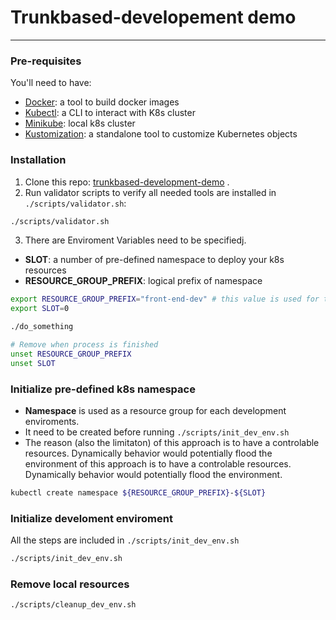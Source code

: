 # Trunkbased-developement demo
------------
### Pre-requisites
You'll need to have:
- [Docker](https://www.docker.com/products/docker-desktop/): a tool to build docker images
- [Kubectl](https://kubernetes.io/docs/reference/kubectl/): a CLI to interact with K8s cluster
- [Minikube](https://minikube.sigs.k8s.io/docs/): local k8s cluster
- [Kustomization](https://kubernetes.io/docs/tasks/manage-kubernetes-objects/kustomization/): a standalone tool to customize Kubernetes objects

### Installation
1. Clone this repo: [trunkbased-development-demo](https://github.com/thanhtan541/trunkbased-development-demo) .
2. Run validator scripts to verify all needed tools are installed in `./scripts/validator.sh`:
```bash
./scripts/validator.sh
```
3. There are Enviroment Variables need to be specifiedj.
  - **SLOT**: a number of pre-defined namespace to deploy your k8s resources
  - **RESOURCE_GROUP_PREFIX**: logical prefix of namespace
```bash
export RESOURCE_GROUP_PREFIX="front-end-dev" # this value is used for this demo
export SLOT=0

./do_something

# Remove when process is finished
unset RESOURCE_GROUP_PREFIX
unset SLOT
```

### Initialize pre-defined k8s namespace
- **Namespace** is used as a resource group for each development enviroments.
- It need to be created before running `./scripts/init_dev_env.sh`
- The reason (also the limitaton) of this approach is to have a controlable resources. Dynamically behavior would potentially flood the environment of this approach is to have a controlable resources. Dynamically behavior would potentially flood the environment.

```bash
kubectl create namespace ${RESOURCE_GROUP_PREFIX}-${SLOT}
```

### Initialize develoment enviroment
All the steps are included in `./scripts/init_dev_env.sh`

```bash
./scripts/init_dev_env.sh
```

### Remove local resources
```bash
./scripts/cleanup_dev_env.sh
```

